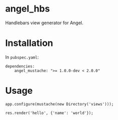 # angel_hbs
Handlebars view generator for Angel.

# Installation
In `pubspec.yaml`:

    dependencies:
        angel_mustache: ">= 1.0.0-dev < 2.0.0"

# Usage
```
app.configure(mustache(new Directory('views')));
```

```
res.render('hello', {'name': 'world'});
```